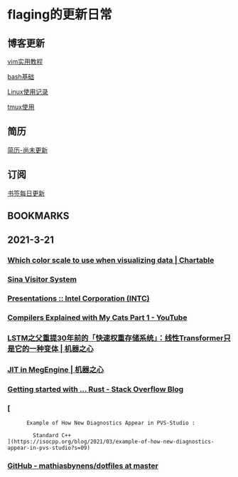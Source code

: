# flaging的更新日常

## 博客更新

[vim实用教程](./Content/vim.md)

[bash基础](./blog/bash.md)

[Linux使用记录](Content/linux.md)

[tmux使用](Content/tool_200720_tmux.md)

## 简历

[简历-尚未更新](config/RESUME.md)

## 订阅

[书签每日更新](./bookmarks/bookmark.md)


## BOOKMARKS



## 2021-3-21

### [Which color scale to use when visualizing data | Chartable](https://blog.datawrapper.de/which-color-scale-to-use-in-data-vis/index.html)

### [Sina Visitor System](https://passport.weibo.com/visitor/visitor?_rand=1616302670.9554&a=enter&domain=.weibo.com&entry=miniblog&ua=php-sso_sdk_client-0.6.36&url=https%3A%2F%2Fweibo.com%2F1642628345%2FK76P64fiy)

### [Presentations :: Intel Corporation (INTC)](https://www.intc.com/news-events/presentations)

### [Compilers Explained with My Cats Part 1 - YouTube](https://www.youtube.com/watch?v=5ANs3FcfsWQ)

### [LSTM之父重提30年前的「快速权重存储系统」：线性Transformer只是它的一种变体 | 机器之心](https://www.jiqizhixin.com/articles/2021-03-21)

### [JIT in MegEngine | 机器之心](https://www.jiqizhixin.com/articles/2021-03-18)

### [Getting started with ... Rust - Stack Overflow Blog](https://stackoverflow.blog/2021/03/15/getting-started-with-rust/)

### [
              
          Example of How New Diagnostics Appear in PVS-Studio :
        
            Standard C++
    ](https://isocpp.org/blog/2021/03/example-of-how-new-diagnostics-appear-in-pvs-studio?s=09)

### [GitHub - mathiasbynens/dotfiles at master](https://github.com/mathiasbynens/dotfiles/tree/master)